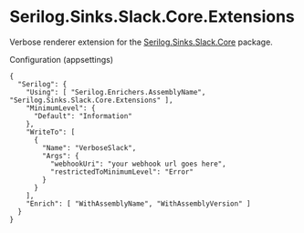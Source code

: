 # Serilog.Sinks.Slack.Core.Extensions
Verbose renderer extension for the [Serilog.Sinks.Slack.Core](https://github.com/marcio-azevedo/serilog-sinks-slack) package.

Configuration (appsettings)

```
{  
  "Serilog": {
    "Using": [ "Serilog.Enrichers.AssemblyName", "Serilog.Sinks.Slack.Core.Extensions" ],
    "MinimumLevel": {
      "Default": "Information"
    },
    "WriteTo": [
      {
        "Name": "VerboseSlack",
        "Args": {
          "webhookUri": "your webhook url goes here",
          "restrictedToMinimumLevel": "Error"
        }
      }
    ],
    "Enrich": [ "WithAssemblyName", "WithAssemblyVersion" ]
  }
}  
  ```
